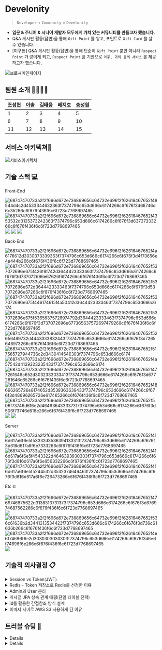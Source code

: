 # Develonity
> `Developer` + `Community` = `Develonity` 
- **입문 & 주니어 & 시니어 개발자 모두에게 가치 있는 커뮤니티를 만들고자 했습니다.**
- Q&A 게시판 활동(답변)을 통해 `Gift Point` 를 쌓고, 포인트로 `Gift Card` 를 살 수 있습니다.
- [미구현] Q&A 게시판 활동(답변)을 통해 단순히 `Gift Point` 뿐만 아니라 `Respect Point` 가 쌓이게 되고, `Respect Point` 를 기반으로 `외주, 과외 등의 서비스` 를 제공하고자 했습니다.

![브로셔메인페이지](https://user-images.githubusercontent.com/116135174/224562613-25b15240-4157-4a6c-a908-69a7a942bf95.PNG)

팀원 소개 👨‍👩‍👧‍👦
---



| [조성현](https://github.com/dangddoong) | [이솔](https://github.com/LEESOLL) | [김태웅](https://github.com/ultramancode) | [배지호](https://github.com/2Luda) | [송성원](https://github.com/SungWonSong) |
| --- | --- | --- | --- | --- |
| 1 | 2 | 3 | 4 | 5 |
| 6 | 7 | 8 | 9 | 10 |
| 11 | 12 | 13 | 14 | 15 | 




서비스 아키텍쳐📖
---

![서비스아키텍처](https://user-images.githubusercontent.com/116135174/224563517-e0caea58-799d-481c-958c-0c505306c922.png)


기술 스택 💻
---
Front-End 

![68747470733a2f2f696d672e736869656c64732e696f2f62616467652f48544d4c2d4533344632363f7374796c653d666c6174266c6f676f3d68746d6c35266c6f676f436f6c6f723d7768697465](https://user-images.githubusercontent.com/116135174/224563690-49f7978a-08cc-444e-b68d-25f8f3dca096.svg)
![68747470733a2f2f696d672e736869656c64732e696f2f62616467652f4353532d3135373242363f7374796c653d666c6174266c6f676f3d63737333266c6f676f436f6c6f723d7768697465](https://user-images.githubusercontent.com/116135174/224563708-a893b2d2-3a9f-437c-90f9-2fb1e4b5d59c.svg)
<img src="https://img.shields.io/badge/Visual Studio-5C2D91?style=flat&logo=Visual Studio&logoColor=white">
<img src="https://img.shields.io/badge/jQuery-0769AD?style=flat&logo=jQuery&logoColor=white">
<img src="https://img.shields.io/badge/JavaScript-F7DF1E?style=flat&logo=JavaScript&logoColor=white">

Back-End 

![68747470733a2f2f696d672e736869656c64732e696f2f62616467652f4a6176612d3030373339363f7374796c653d666c6174266c6f676f3d4f70656e4a444b266c6f676f436f6c6f723d7768697465](https://user-images.githubusercontent.com/116135174/224563807-67c19880-4cf0-4dff-864e-8c0b5e334d26.svg)
![68747470733a2f2f696d672e736869656c64732e696f2f62616467652f537072696e675f426f6f742d3644423333463f7374796c653d666c6174266c6f676f3d737072696e67626f6f74266c6f676f436f6c6f723d7768697465](https://user-images.githubusercontent.com/116135174/224563810-e6bf9887-21e0-4335-b363-4a06d47ff332.svg)
![68747470733a2f2f696d672e736869656c64732e696f2f62616467652f537072696e672d3644423333463f7374796c653d666c6174266c6f676f3d537072696e67266c6f676f436f6c6f723d7768697465](https://user-images.githubusercontent.com/116135174/224563819-60e7b43b-41d8-48c4-9ff5-8d920274f05e.svg)
![68747470733a2f2f696d672e736869656c64732e696f2f62616467652f537072696e675f446174615f4a50412d3644423333463f7374796c653d666c6174](https://user-images.githubusercontent.com/116135174/224563822-34f5705d-1a3a-40c2-92cb-53476f64019f.svg)
![68747470733a2f2f696d672e736869656c64732e696f2f62616467652f537072696e675f53656375726974792d3644423333463f7374796c653d666c6174266c6f676f3d737072696e677365637572697479266c6f676f436f6c6f723d7768697465](https://user-images.githubusercontent.com/116135174/224563832-48210ac1-d1a8-4712-8f58-d2bbeab82e0a.svg)
![68747470733a2f2f696d672e736869656c64732e696f2f62616467652f52656469732d4443333832443f7374796c653d666c6174266c6f676f3d7265646973266c6f676f436f6c6f723d7768697465](https://user-images.githubusercontent.com/116135174/224563838-7056f1cc-45dd-4468-8f62-a28f93c0bc7c.svg)
![68747470733a2f2f696d672e736869656c64732e696f2f62616467652f517565727944736c2d3430414546303f7374796c653d666c6174](https://user-images.githubusercontent.com/116135174/224563844-c776b411-7082-4d18-ac10-16f81ebffbe9.svg)
![68747470733a2f2f696d672e736869656c64732e696f2f62616467652f4a57542d4139323235433f7374796c653d666c6174](https://user-images.githubusercontent.com/116135174/224563850-b63732e7-71f6-4f82-89d5-f8bddc791feb.svg)
![68747470733a2f2f696d672e736869656c64732e696f2f62616467652f477261646c652d3032333033413f7374796c653d666c6174266c6f676f3d677261646c65266c6f676f436f6c6f723d7768697465](https://user-images.githubusercontent.com/116135174/224563860-f3344686-f5e5-472a-88d1-2f47a136a82a.svg)
![68747470733a2f2f696d672e736869656c64732e696f2f62616467652f48696265726e6174652d3539363636433f7374796c653d666c6174266c6f676f3d48696265726e617465266c6f676f436f6c6f723d7768697465](https://user-images.githubusercontent.com/116135174/224563866-331e0ce4-ee26-444c-9660-89ca9d191dab.svg)
![68747470733a2f2f696d672e736869656c64732e696f2f62616467652f506f73746d616e2d4646364333373f7374796c653d666c6174266c6f676f3d506f73746d616e266c6f676f436f6c6f723d7768697465](https://user-images.githubusercontent.com/116135174/224563871-9ccb51f3-1be2-45d0-ab1f-e4d792e049dd.svg)
<img src="https://img.shields.io/badge/JUnit5-25A162?style=flat&logo=JUnit5&logoColor=white">
<img src="https://img.shields.io/badge/MySQL-4479A1?style=flat&logo=MySQL&logoColor=white">

Server 

![68747470733a2f2f696d672e736869656c64732e696f2f62616467652f416d617a6f6e5f53332d3536394133313f7374796c653d666c6174266c6f676f3d616d617a6f6e7333266c6f676f436f6c6f723d7768697465](https://user-images.githubusercontent.com/116135174/224563965-0407b444-b4dc-4fcd-8060-5c0cac870f57.svg)
![68747470733a2f2f696d672e736869656c64732e696f2f62616467652f416d617a6f6e5f4543322d4646393930303f7374796c653d666c6174266c6f676f3d616d617a6f6e656332266c6f676f436f6c6f723d7768697465](https://user-images.githubusercontent.com/116135174/224563977-98fc9d8d-1820-4881-aa81-e593585c570f.svg)
![68747470733a2f2f696d672e736869656c64732e696f2f62616467652f416d617a6f6e5f5244532d3532374646463f7374796c653d666c6174266c6f676f3d616d617a6f6e726473266c6f676f436f6c6f723d7768697465](https://user-images.githubusercontent.com/116135174/224565820-02995aae-65b8-4bdb-ad84-06500f32741d.svg)


Etc ⛓️

![68747470733a2f2f696d672e736869656c64732e696f2f62616467652f4769746875622d3138313731373f7374796c653d666c6174266c6f676f3d676974687562266c6f676f436f6c6f723d7768697465](https://user-images.githubusercontent.com/116135174/224564009-4100e123-0818-44f8-acba-bc5d0540d66c.svg)
<img src="https://img.shields.io/badge/GitHub Actions-2088FF?style=flat&logo=GitHub Actions&logoColor=white">
![68747470733a2f2f696d672e736869656c64732e696f2f62616467652f536c61636b2d3441313534423f7374796c653d666c6174266c6f676f3d736c61636b266c6f676f436f6c6f723d7768697465](https://user-images.githubusercontent.com/116135174/224564017-f1c15951-64d8-4352-866a-12ca984e6424.svg)
![68747470733a2f2f696d672e736869656c64732e696f2f62616467652f4e6f74696f6e2d3030303030303f7374796c653d666c6174266c6f676f3d6e6f74696f6e266c6f676f436f6c6f723d7768697465](https://user-images.githubusercontent.com/116135174/224564022-db759b69-a20d-4ec6-9bdb-7fa96bf36d69.svg)
<img src="https://img.shields.io/badge/Jira-0052CC?style=flat&logo=Jira&logoColor=white">

기술적 의사결정 📋
---
<details>
<summary>Session vs Token(JWT)</summary><br>

Session vs Token(JWT)<br><br>

- 보안 vs 효율&확장성
- 서비스의 특성상(커뮤니티) 보안적으로 매우 민감한 주제는 아니라고 판단<br>
- HTTP의 비상태성(Stateless)를 그대로 활용할 수 있고, 따라서 높은 확장성을 가질 수 있는 Token방식을 채택
<br>

> 그럼에도 보안을 챙기긴 해야한다.

<br>

- refresh token을 도입하여 access token의 유효기간을 짧게 가져가고,
- RTR(refresh token rotation)을 도입하여 refresh token 탈취 시 문제점도 어느정도 보완,
- 계정정보 or 회원탈퇴 등 중요한 기능들은 ‘비밀번호 검증＇을 1회 더 하는 방식으로 보안을 조금 더 강화.

<br> 

> access token과 refresh token이 모두 탈취 당했을 경우에 대한 고민

[네이버 토큰 갱신방법[grant_type, client id를 같이 보내는 방식]](https://developers.naver.com/docs/login/devguide/devguide.md#5-1-2-%EA%B0%B1%EC%8B%A0-%ED%86%A0%ED%81%B0%EC%97%90-%EB%8C%80%ED%95%98%EC%97%AC:~:text=Authorization%3A%20Bearer%20ACCESS_TOKEN-,5.1.2%20%EA%B0%B1%EC%8B%A0%20%ED%86%A0%ED%81%B0%EC%97%90%20%EB%8C%80%ED%95%98%EC%97%AC,-%EC%A0%91%EA%B7%BC%20%ED%86%A0%ED%81%B0%EC%9D%80%20%EC%A0%91%EA%B7%BC)

[카카오 토큰 갱신방법[네이버와 유사]](https://developers.kakao.com/docs/latest/ko/kakaologin/rest-api#refresh-token:~:text=%3A1234%0A%7D-,%ED%86%A0%ED%81%B0%20%EA%B0%B1%EC%8B%A0%ED%95%98%EA%B8%B0,-%EA%B8%B0%EB%B3%B8%20%EC%A0%95%EB%B3%B4)

**현재 프로젝트에서 대응 가능한 방법들**

1. **사용자가 서비스를 지속적으로 이용중인 상황**
- RTR(refresh token rotation)을 적용하고 access token의 유효시간을 30분으로 짧게 설정해두어, `[reissue 실패 → 재로그인 → 탈취된 refresh token 무효화]`가 가능하다.
1. **토큰이 지속적으로 탈취되는 상황**
- 해당 회원을 일단 `탈퇴처리` 하여 해커의 `나쁜 행동을 막고`  개인적으로 네트워크와 컴퓨터를 리셋(포맷)한 이후에 다시 `계정을 복구` 하는 방법이 있다. (회원 탈퇴는 soft delete 방식으로 구현되어 가능하다.)
1. **특정 상황이 발생하여 회원 다수의 token이 탈취된 경우** 

`30분여 서비스 점검 실시(access token 유효기간 만료를 위함) 및` 
`redis(refresh token 저장소)를 재가동` 하는 방법도 고려할 수 있다. (서비스 점검기간동안 보안적인 대처도 병행)
- +현재 계정정보 접근, 회원탈퇴 등 민감한 서비스들에는 `패스워드 재검증 로직`을 포함하고 있으므로 `개인정보 유출, 금전적 피해` 가 발생 가능한 경우는 예방하고 있다.</details>

<details>
<summary>Redis - Token 저장소로 Redis를 선정한 이유</summary><br>


- 
1. ~~Key(LoginId)-Value(Refresh Token) 외의 다른 필드가 필요하지 않다.~~
2.  I/O가 빈번하게 발생하는 환경
3. 저장된 데이터의 개수와 무관하게 `O(1)` 의 수행시간을 가진다. 
4. 저장된 모든 token을 조회하는 등의 싱글 스레드의 단점이 부각 될 상황이 없다.
</details>

<details>
<summary>Admin과 User 분리</summary><br>


**기존 방식**

- 동일한 User Entity에서 `Role Enum` 으로 Admin과 User를 구분하였음
- 동일한 security filter와  Authentication Service를 사용하였음.

**문제점**

- 근본적으로 User와 Admin의 생명주기가 다르고,
- User와 Admin의 역할과 그에 따른 기능들이 다르다.
- User와 Admin의 인증과정을 분리할 수 없음.

**해결**

- Entity 및 Package 분리
- security filter와  Authentication Service 분리
- Authentication Service에 `팩토리 패턴` 적용하여 OCP 원칙을 지키고자 노력
</details>

<details>
<summary>게시글 JPA 상속 관계 매핑(단일 테이블 전략)</summary><br>



JPA는 테이터베이스와 객체를 매핑해주는 자바 진영의 ORM 기술 표준이지만 객체의 상속 관계와 정확하게 일치하는 데이터베이스 모델링은 존재하지 않는다.

따라서 차선책으로 상속 관계와 비교적 유사한 **슈퍼타입-서브타입** 모델링 기법으로 데이터베이스를 상속 객체에 매핑 해야 한다.

슈퍼타입-서브타입 논리모델을 실제 데이터베이스 물리모델로 구현하는 방법으로 3가지 전략이 있는데 그 중 단일 테이블 전략을 사용했다.

단일 테이블 전략의 **장점**은 아래와 같다.

- 조인이 필요 없으므로 조회 성능이 빠르다.
- 조회 쿼리가 단순하다.

단일 테이블의 **단점**은 아래와 같다.

- 하위 엔티티의 필드값은 모두 Null을 허용한다.
- 하나의 테이블에 칼럼이 많아져 복잡하다.

단점이 있음에도 **단일 테이블 전략을** **선택한 이유**는 아래와 같다.

- 지금 진행 중인 프로젝트는 게시글의 필드값을 최대한 적게 가져가는 방식을 사용하고 있어서 테이블 칼럼 수가 적고 가볍기 때문에 단일 테이블 전략을 사용하더라도 복잡해지지 않는다.
- 비록 데이터베이스에는 Null값을 허용하더라도 실제 객체가 Null값을 가지고 있는 것은 아니다.

만약 단일 테이블 전략이 아니라 각자 테이블을 가지는 조인 전략과 같은 방식을 사용했다면 Null값은 들어가지 않지만 조회 쿼리가 복잡해지고 INSERT QUERY를 2번 실행해야 하기 때문에 

단일 테이블 전략을 사용하기로 결정했다. 
</details>

<details>
<summary>id를 활용한 간접참조 방식 설계</summary><br>

- **직접 참조** : Entity 클래스를 설계할 때 @OneToOne, @OneToMany ... 와 같은 어노테이션을 써서 Entity 간에 연관 매핑하는 것
- **간접 참조** : 객체를 직접 참조하지 않고, 식별값을 이용하는 것

- **직접 참조 방식의 단점**
- 의존 관계 형성
- 편한 탐색 오용 방지
- 직접 참조를 한다면 연관 관계 맺은 객체를 편하게 탐색할 수 있고 바뀌길 원하지 않는 참조 객체의 값이 손쉽게 바뀔 가능성이 있다. 직접 참조는 편한만큼 위험한 것이다.
- 예를 들어 Board Entity안에 user라는 변수가 있다면 Board를 다룰 때 User를 변경할 수 있는 가능성과 여러 실수의 가능성이 존재하게 됨
- 즉 User 라는 Entity 자체를 날것으로 가져오게 되면, Entity 가 오염이 될 수 도 있음, setter 를 통해서든, 도메인 서비스를 통해서든 어떤 일이 벌어질 수 있는 가능성을 열어둔 것
- **결론**

User Entity도 안전하게 보호가 되고, Board Entity에만 집중할 수 있는 방법으로 **간접 참조** 방식을 ****이용하는 것이 나을 것이라고 판단했고,

간접 참조를 하면 의존 관계가 형성되지 않아서 추후 시스템을 확장할 때도 유리하기 때문에 

**간접 참조 방식을 이용해서 설계를 하게 됐다.**
</details>

<details>
<summary>이미지 서버로 AWS S3 사용하게 된 이유</summary><br>
</details>

</details>




트러블 슈팅 📌
---
<details></details>
<details>
